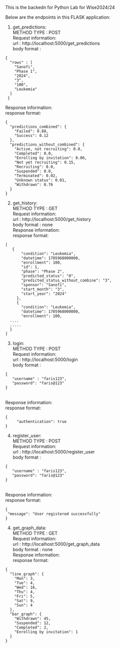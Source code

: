 This is the backedn for Python Lab for Wise2024/24

Below are the endpoints in this FLASK application:

1. get_predictions:
   <br/>METHOD TYPE : POST
   <br/>Request information:
      <br/>url : http://localhost:5000/get_predictions
      <br/>body format :
```
{
  "rows" : [
    "Sanofi",
    "Phase 1",
    "2024",
    "3",
    "100",
    "Leukemia"
  ]
 }
```
  Response information:
    <br/>response format: 
 ```
 {
   "predictions_combined": {
     "Failed": 0.88,
     "Success": 0.12
   },
   "predictions_without_combined": {
     "Active, not recruiting": 0.0,
     "Completed": 0.0,
     "Enrolling by invitation": 0.06,
     "Not yet recruiting": 0.15,
     "Recruiting": 0.0,
     "Suspended": 0.0,
     "Terminated": 0.02,
     "Unknown status": 0.01,
     "Withdrawn": 0.76
   }
 }
 ```

2. get_history:
   <br/>METHOD TYPE : GET
   <br/>Request information:
      <br/>url : http://localhost:5000/get_history
      <br/>body format : none
  <br/>Response information:
    <br/>response format:
```
[
   {
       "condition": "Leukemia",
       "datetime": 1705968000000,
       "enrollment": 100,
       "id": 1,
       "phase": "Phase 2",
       "predicted_status": "0",
       "predicted_status_without_combine": "3",
       "sponsor": "Sanofi",
       "start_month": "3",
       "start_year": "2024"
     },
     {
       "condition": "Leukemia",
       "datetime": 1705968000000,
       "enrollment": 100,
  ....
  .....
  }
]
```

3. login:
   <br/>METHOD TYPE : POST
   <br/>Request information:
      <br/>url : http://localhost:5000/login
      <br/>body format :
```
{
   "username" : "faris123",
   "password": "faris@123"
}
```
  <br/>Response information:
    <br/>response format:
```
{
     "authentication": true
}
```

4. register_user:
   <br/>METHOD TYPE : POST
   <br/>Request information:
      <br/>url : http://localhost:5000/register_user
      <br/>body format :
```
{
   "username" : "faris123",
   "password": "faris@123"
}
```
  <br/>Response information:
    <br/>response format: 
```
{
 "message": "User registered successfully"
}
```

4. get_graph_data:
   <br/>METHOD TYPE : GET
   <br/>Request information:
      <br/>url : http://localhost:5000/get_graph_data
      <br/>body format : none
  <br/>Response information:
    <br/>response format: 
```
{
  "line_graph": {
    "Mon": 3,
    "Tue": 4,
    "Wed": 16,
    "Thu": 4,
    "Fri": 5,
    "Sat": 9,
    "Sun": 4
  },
  "bar_graph": {
    "Withdrawn": 45,
    "Suspended": 12,
    "Completed": 2,
    "Enrolling by invitation": 1
  }
}
```
